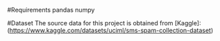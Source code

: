 
#Requirements
pandas
numpy

#Dataset
The source data for this project is obtained from [Kaggle]: 
(https://www.kaggle.com/datasets/uciml/sms-spam-collection-dataset)
